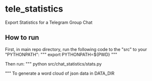 # tele_statistics
Export Statistics for a Telegram Group Chat

## How to run 
First, in main repo directory, run the following code to the "src" to your "PYTHONPATH":
"""
export PYTHONPATH=${PWD}
""" 

Then run:
"""
python src/chat_statistics/stats.py

"""
To generate a word cloud of json data in DATA_DIR 